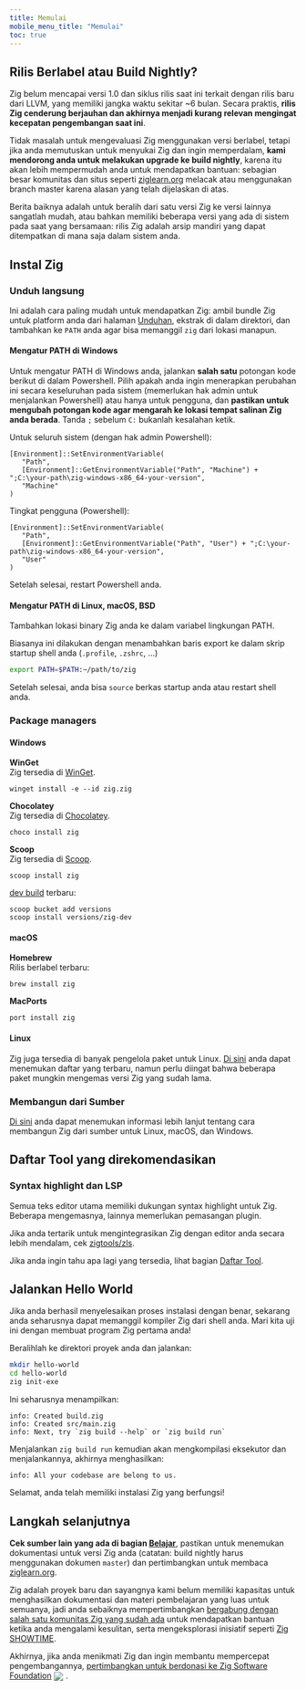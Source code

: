 ```yaml
---
title: Memulai
mobile_menu_title: "Memulai"
toc: true
---
```


## Rilis Berlabel atau Build Nightly?
Zig belum mencapai versi 1.0 dan siklus rilis saat ini terkait dengan rilis baru dari LLVM, yang memiliki jangka waktu sekitar ~6 bulan.
Secara praktis, **rilis Zig cenderung berjauhan dan akhirnya menjadi kurang relevan mengingat kecepatan pengembangan saat ini**.

Tidak masalah untuk mengevaluasi Zig menggunakan versi berlabel, tetapi jika anda memutuskan untuk menyukai Zig dan ingin memperdalam, **kami mendorong anda untuk melakukan upgrade ke build nightly**, karena itu akan lebih mempermudah anda untuk mendapatkan bantuan: sebagian besar komunitas dan situs seperti [ziglearn.org](https://ziglearn.org) melacak atau menggunakan branch master karena alasan yang telah dijelaskan di atas.

Berita baiknya adalah untuk beralih dari satu versi Zig ke versi lainnya sangatlah mudah, atau bahkan memiliki beberapa versi yang ada di sistem pada saat yang bersamaan: rilis Zig adalah arsip mandiri yang dapat ditempatkan di mana saja dalam sistem anda.

## Instal Zig
### Unduh langsung
Ini adalah cara paling mudah untuk mendapatkan Zig: ambil bundle Zig untuk platform anda dari halaman [Unduhan](/download),
ekstrak di dalam direktori, dan tambahkan ke `PATH` anda agar bisa memanggil `zig` dari lokasi manapun.

#### Mengatur PATH di Windows
Untuk mengatur PATH di Windows anda, jalankan **salah satu** potongan kode berikut di dalam Powershell.
Pilih apakah anda ingin menerapkan perubahan ini secara keseluruhan pada sistem (memerlukan hak admin untuk menjalankan Powershell)
atau hanya untuk pengguna, dan **pastikan untuk mengubah potongan kode agar mengarah ke lokasi tempat salinan Zig anda berada**.
Tanda `;` sebelum `C:` bukanlah kesalahan ketik.

Untuk seluruh sistem (dengan hak admin Powershell):
```
[Environment]::SetEnvironmentVariable(
   "Path",
   [Environment]::GetEnvironmentVariable("Path", "Machine") + ";C:\your-path\zig-windows-x86_64-your-version",
   "Machine"
)
```

Tingkat pengguna (Powershell):
```
[Environment]::SetEnvironmentVariable(
   "Path",
   [Environment]::GetEnvironmentVariable("Path", "User") + ";C:\your-path\zig-windows-x86_64-your-version",
   "User"
)
```
Setelah selesai, restart Powershell anda.

#### Mengatur PATH di Linux, macOS, BSD
Tambahkan lokasi binary Zig anda ke dalam variabel lingkungan PATH.

Biasanya ini dilakukan dengan menambahkan baris export ke dalam skrip startup shell anda (`.profile`, `.zshrc`, ...)
```bash
export PATH=$PATH:~/path/to/zig
```
Setelah selesai, anda bisa `source` berkas startup anda atau restart shell anda.

### Package managers
#### Windows
**WinGet**  
Zig tersedia di [WinGet](https://github.com/microsoft/winget-pkgs/tree/master/manifests/z/zig/zig).
```
winget install -e --id zig.zig
```

**Chocolatey**  
Zig tersedia di [Chocolatey](https://chocolatey.org/packages/zig).
```
choco install zig
```

**Scoop**  
Zig tersedia di [Scoop](https://scoop.sh/#/apps?q=zig&id=7e124d6047c32d426e4143ab395d863fc9d6d491).
```
scoop install zig
```
[dev build](https://scoop.sh/#/apps?q=zig&id=921df07e75042de645204262e784a17c2421944c) terbaru:
```
scoop bucket add versions
scoop install versions/zig-dev
```

#### macOS

**Homebrew**  
Rilis berlabel terbaru:
```
brew install zig
```

**MacPorts**
```
port install zig
```
#### Linux
Zig juga tersedia di banyak pengelola paket untuk Linux. [Di sini](https://github.com/ziglang/zig/wiki/Install-Zig-from-a-Package-Manager)
anda dapat menemukan daftar yang terbaru, namun perlu diingat bahwa beberapa paket mungkin mengemas versi Zig yang sudah lama.

### Membangun dari Sumber
[Di sini](https://github.com/ziglang/zig/wiki/Building-Zig-From-Source) 
anda dapat menemukan informasi lebih lanjut tentang cara membangun Zig dari sumber untuk Linux, macOS, dan Windows.

## Daftar Tool yang direkomendasikan
### Syntax highlight dan LSP
Semua teks editor utama memiliki dukungan syntax highlight untuk Zig.
Beberapa mengemasnya, lainnya memerlukan pemasangan plugin.

Jika anda tertarik untuk mengintegrasikan Zig dengan editor anda secara lebih mendalam,
cek [zigtools/zls](https://github.com/zigtools/zls).

Jika anda ingin tahu apa lagi yang tersedia, lihat bagian [Daftar Tool](../tools/).

## Jalankan Hello World
Jika anda berhasil menyelesaikan proses instalasi dengan benar, sekarang anda seharusnya dapat memanggil kompiler Zig dari shell anda.
Mari kita uji ini dengan membuat program Zig pertama anda!

Beralihlah ke direktori proyek anda dan jalankan:
```bash
mkdir hello-world
cd hello-world
zig init-exe
```

Ini seharusnya menampilkan:
```
info: Created build.zig
info: Created src/main.zig
info: Next, try `zig build --help` or `zig build run`
```

Menjalankan `zig build run` kemudian akan mengkompilasi eksekutor dan menjalankannya, akhirnya menghasilkan:
```
info: All your codebase are belong to us.
```

Selamat, anda telah memiliki instalasi Zig yang berfungsi!


## Langkah selanjutnya
**Cek sumber lain yang ada di bagian [Belajar](../)**, pastikan untuk menemukan dokumentasi untuk versi Zig anda
(catatan: build nightly harus menggunakan dokumen `master`) dan pertimbangkan untuk membaca [ziglearn.org](https://ziglearn.org).

Zig adalah proyek baru dan sayangnya kami belum memiliki kapasitas untuk menghasilkan dokumentasi dan materi pembelajaran yang luas
untuk semuanya, jadi anda sebaiknya mempertimbangkan [bergabung dengan salah satu komunitas Zig yang sudah ada](https://github.com/ziglang/zig/wiki/Community)
untuk mendapatkan bantuan ketika anda mengalami kesulitan, serta mengeksplorasi inisiatif seperti [Zig SHOWTIME](https://zig.show).

Akhirnya, jika anda menikmati Zig dan ingin membantu mempercepat pengembangannya, [pertimbangkan untuk berdonasi ke Zig Software Foundation](../../zsf)
<img src="/heart.svg" style="vertical-align:middle; margin-right: 5px">.
